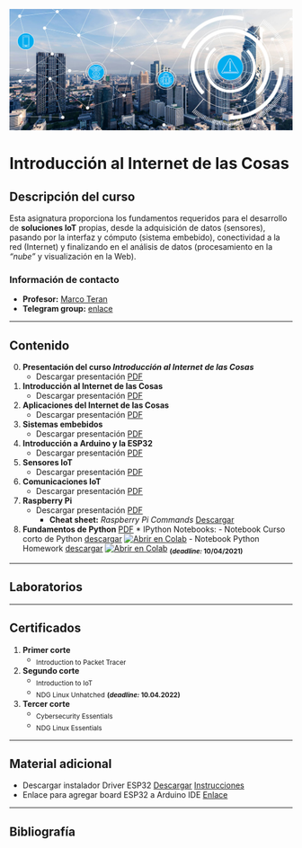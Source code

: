 [![banner](/_assets/pics/iotbanner.jpg)](https://github.com/marcoteran/iot)
# Introducción al Internet de las Cosas

## Descripción del curso

Esta asignatura proporciona los fundamentos requeridos para el desarrollo de **soluciones IoT** propias, desde la adquisición de datos (sensores), pasando por la interfaz y cómputo (sistema embebido), conectividad a la red (Internet) y finalizando en el análisis de datos (procesamiento en la *“nube”* y visualización en la Web).
### Información de contacto
* **Profesor:** [Marco Teran](https://marcoteran.github.io/)
* **Telegram group:** [enlace](https://t.me/+DBMddxwzR-w5NDI5)
---
## Contenido
0. **Presentación del curso *Introducción al Internet de las Cosas***
	* Descargar presentación [PDF](https://github.com/marcoteran/iot/raw/master/lectures/00_iot_syllabus.pdf)
1. **Introducción al Internet de las Cosas**
	* Descargar presentación [PDF](https://github.com/marcoteran/iot/raw/master/lectures/01_iot_introduction.pdf)
2. **Aplicaciones del Internet de las Cosas**
	* Descargar presentación [PDF](https://github.com/marcoteran/iot/raw/master/lectures/02_iot_applications.pdf)
3. **Sistemas embebidos**
	* Descargar presentación [PDF](https://github.com/marcoteran/iot/raw/master/lectures/03_iot_embeddedsystems.pdf)
4. **Introducción a Arduino y la ESP32**
	* Descargar presentación [PDF](https://github.com/marcoteran/internetofthings/raw/master/lectures/04_iot_arduino.pdf)
5. **Sensores IoT**
	* Descargar presentación [PDF](https://github.com/marcoteran/iot/raw/master/lectures/05_iot_sensors.pdf)
6. **Comunicaciones IoT**
	* Descargar presentación [PDF](https://github.com/marcoteran/iot/raw/master/lectures/06_iot_comm.pdf)
7. **Raspberry Pi**
	* Descargar presentación [PDF](https://github.com/marcoteran/iot/raw/master/lectures/07_iot_raspberrypy.pdf)
		- **Cheat sheet:** *Raspberry Pi Commands* [Descargar](https://github.com/marcoteran/iot/raw/master/cheatsheets/raspbianlinux_cheatsheet.pdf)
8. **Fundamentos de Python** [PDF](https://github.com/marcoteran/iot/raw/master/lectures/08_iot_pythoncrashcourse.pdf)
		* IPython Notebooks:
			- Notebook Curso corto de Python [descargar](https://github.com/marcoteran/iot/blob/master/laboratory/01_introtopython/01_internetofthings_pythoncrashcourse.ipynb)
			[![Abrir en Colab](https://colab.research.google.com/assets/colab-badge.svg)](https://colab.research.google.com/github/marcoteran/iot/blob/master/laboratory/01_introtopython/01_internetofthings_pythoncrashcourse.ipynb)
		    - Notebook Python Homework [descargar](https://github.com/marcoteran/iot/blob/master/laboratory/01_introtopython/01_internetofthings_pythoncrashcoursehomework.ipynb)
				[![Abrir en Colab](https://colab.research.google.com/assets/colab-badge.svg)](https://colab.research.google.com/github/marcoteran/iot/blob/master/laboratory/01_introtopython/02_internetofthings_pythoncrashcoursehomework.ipynb)
				<sub>**(*deadline:* 10/04/2021)**</sub>
---		
## Laboratorios

---
## Certificados
1. **Primer corte**
	* <sub>Introduction to Packet Tracer</sub>
2. **Segundo corte**
	* <sub>Introduction to IoT</sub>
	* <sub>NDG Linux Unhatched</sub> <sub>**(*deadline:* 10.04.2022)**</sub>
3. **Tercer corte**
	* <sub>Cybersecurity Essentials</sub>
	* <sub>NDG Linux Essentials</sub>
---
## Material adicional

- Descargar instalador Driver ESP32 [Descargar](https://www.silabs.com/documents/public/software/CP210x_Universal_Windows_Driver.zip) [Instrucciones](https://techexplorations.com/guides/esp32/begin/cp21xxx/)
- Enlace para agregar board ESP32 a Arduino IDE [Enlace](https://raw.githubusercontent.com/espressif/arduino-esp32/gh-pages/package_esp32_index.json)

---
## Bibliografía
